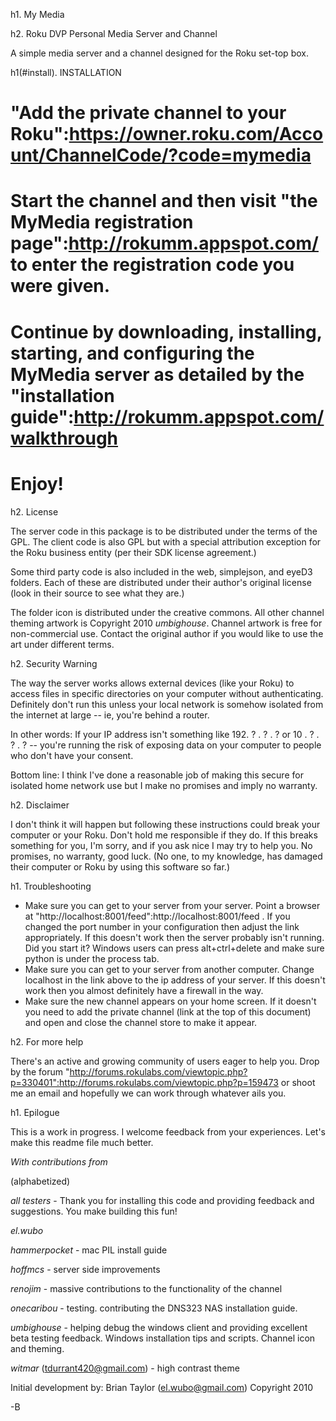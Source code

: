 h1. My Media

h2. Roku DVP Personal Media Server and Channel

A simple media server and a channel designed for the Roku set-top box.

h1(#install). INSTALLATION

# "Add the private channel to your Roku":https://owner.roku.com/Account/ChannelCode/?code=mymedia

# Start the channel and then visit "the MyMedia registration page":http://rokumm.appspot.com/ to enter the registration code you were given.

# Continue by downloading, installing, starting, and configuring the MyMedia server as detailed by the "installation guide":http://rokumm.appspot.com/walkthrough

# Enjoy!

h2. License

The server code in this package is to be distributed under the terms of the GPL. The client code is also GPL but with a special attribution exception for the Roku business entity (per their SDK license agreement.)

Some third party code is also included in the web, simplejson, and eyeD3 folders. Each of these are distributed under their author's original license (look in their source to see what they are.)

The folder icon is distributed under the creative commons. All other channel theming artwork is Copyright 2010 _umbighouse_. Channel artwork is free for non-commercial use. Contact the original author if you would like to use the art under different terms.

h2. Security Warning

The way the server works allows external devices (like your Roku) to access files in specific directories on your computer without authenticating.  Definitely don't run this unless your local network is somehow isolated from the internet at large -- ie, you're behind a router.  

In other words: If your IP address isn't something like 192. ? . ? . ? or 10 . ? . ? . ? -- you're running the risk of exposing data on your computer to people who don't have your consent.

Bottom line: I think I've done a reasonable job of making this secure for isolated home network use but I make no promises and imply no warranty.

h2. Disclaimer

I don't think it will happen but following these instructions could break your computer or your Roku. Don't hold me responsible if they do. If this breaks something for you, I'm sorry, and if you ask nice I may try to help you. No promises, no warranty, good luck. (No one, to my knowledge, has damaged their computer or Roku by using this software so far.)

h1. Troubleshooting

* Make sure you can get to your server from your server. Point a browser at "http://localhost:8001/feed":http://localhost:8001/feed . If you changed the port number in your configuration then adjust the link appropriately. If this doesn't work then the server probably isn't running. Did you start it? Windows users can press alt+ctrl+delete and make sure python is under the process tab.
* Make sure you can get to your server from another computer. Change localhost in the link above to the ip address of your server. If this doesn't work then you almost definitely have a firewall in the way.
* Make sure the new channel appears on your home screen. If it doesn't you need to add the private channel (link at the top of this document) and open and close the channel store to make it appear.

h2. For more help

There's an active and growing community of users eager to help you. Drop by the forum "http://forums.rokulabs.com/viewtopic.php?p=330401":http://forums.rokulabs.com/viewtopic.php?p=159473 or shoot me an email and hopefully we can work through whatever ails you.

h1. Epilogue

This is a work in progress. I welcome feedback from your experiences. Let's make this readme file much better.

*With contributions from*

(alphabetized)

_all testers_ - Thank you for installing this code and providing feedback and suggestions. You make building this fun!

_el.wubo_

_hammerpocket_ - mac PIL install guide

_hoffmcs_ - server side improvements

_renojim_ - massive contributions to the functionality of the channel

_onecaribou_ - testing. contributing the DNS323 NAS installation guide.

_umbighouse_ - helping debug the windows client and providing excellent beta testing feedback. Windows installation tips and scripts. Channel icon and theming.

_witmar_ (tdurrant420@gmail.com) - high contrast theme

Initial development by:
Brian Taylor (el.wubo@gmail.com)
Copyright 2010


-B

